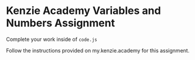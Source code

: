 # Kenzie Academy Variables and Numbers Assignment

Complete your work inside of `code.js`

Follow the instructions provided on my.kenzie.academy for this assignment.

